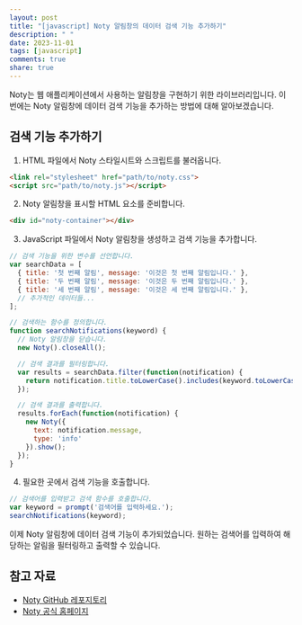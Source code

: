 ```yaml
---
layout: post
title: "[javascript] Noty 알림창의 데이터 검색 기능 추가하기"
description: " "
date: 2023-11-01
tags: [javascript]
comments: true
share: true
---
```


Noty는 웹 애플리케이션에서 사용하는 알림창을 구현하기 위한 라이브러리입니다. 이번에는 Noty 알림창에 데이터 검색 기능을 추가하는 방법에 대해 알아보겠습니다.

## 검색 기능 추가하기

1. HTML 파일에서 Noty 스타일시트와 스크립트를 불러옵니다.

```html
<link rel="stylesheet" href="path/to/noty.css">
<script src="path/to/noty.js"></script>
```

2. Noty 알림창을 표시할 HTML 요소를 준비합니다.

```html
<div id="noty-container"></div>
```

3. JavaScript 파일에서 Noty 알림창을 생성하고 검색 기능을 추가합니다.

```javascript
// 검색 기능을 위한 변수를 선언합니다.
var searchData = [
  { title: '첫 번째 알림', message: '이것은 첫 번째 알림입니다.' },
  { title: '두 번째 알림', message: '이것은 두 번째 알림입니다.' },
  { title: '세 번째 알림', message: '이것은 세 번째 알림입니다.' },
  // 추가적인 데이터들...
];

// 검색하는 함수를 정의합니다.
function searchNotifications(keyword) {
  // Noty 알림창을 닫습니다.
  new Noty().closeAll();

  // 검색 결과를 필터링합니다.
  var results = searchData.filter(function(notification) {
    return notification.title.toLowerCase().includes(keyword.toLowerCase());
  });

  // 검색 결과를 출력합니다.
  results.forEach(function(notification) {
    new Noty({
      text: notification.message,
      type: 'info'
    }).show();
  });
}
```

4. 필요한 곳에서 검색 기능을 호출합니다.

```javascript
// 검색어를 입력받고 검색 함수를 호출합니다.
var keyword = prompt('검색어를 입력하세요.');
searchNotifications(keyword);
```

이제 Noty 알림창에 데이터 검색 기능이 추가되었습니다. 원하는 검색어를 입력하여 해당하는 알림을 필터링하고 출력할 수 있습니다.

## 참고 자료

- [Noty GitHub 레포지토리](https://github.com/needim/noty)
- [Noty 공식 홈페이지](https://ned.im/noty/)